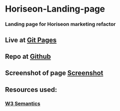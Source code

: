 # Horiseon-Landing-page

### Landing page for Horiseon marketing refactor

## Live at [Git Pages](https://jwcoad.github.io/Horiseon-Landing-page/)
## Repo at [Github](https://github.com/JWCoad/Horiseon-Landing-page)
## Screenshot of page [Screenshot](https://github.com/JWCoad/Horiseon-Landing-page/blob/main/assets/images/01-html-css-git-homework-demo.png)


## Resources used:
### [W3 Semantics](https://www.w3schools.com/html/html5_semantic_elements.asp)